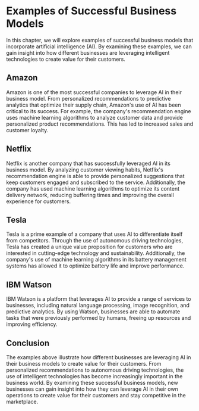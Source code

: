 Examples of Successful Business Models
========================================================================

In this chapter, we will explore examples of successful business models that incorporate artificial intelligence (AI). By examining these examples, we can gain insight into how different businesses are leveraging intelligent technologies to create value for their customers.

Amazon
------

Amazon is one of the most successful companies to leverage AI in their business model. From personalized recommendations to predictive analytics that optimize their supply chain, Amazon's use of AI has been critical to its success. For example, the company's recommendation engine uses machine learning algorithms to analyze customer data and provide personalized product recommendations. This has led to increased sales and customer loyalty.

Netflix
-------

Netflix is another company that has successfully leveraged AI in its business model. By analyzing customer viewing habits, Netflix's recommendation engine is able to provide personalized suggestions that keep customers engaged and subscribed to the service. Additionally, the company has used machine learning algorithms to optimize its content delivery network, reducing buffering times and improving the overall experience for customers.

Tesla
-----

Tesla is a prime example of a company that uses AI to differentiate itself from competitors. Through the use of autonomous driving technologies, Tesla has created a unique value proposition for customers who are interested in cutting-edge technology and sustainability. Additionally, the company's use of machine learning algorithms in its battery management systems has allowed it to optimize battery life and improve performance.

IBM Watson
----------

IBM Watson is a platform that leverages AI to provide a range of services to businesses, including natural language processing, image recognition, and predictive analytics. By using Watson, businesses are able to automate tasks that were previously performed by humans, freeing up resources and improving efficiency.

Conclusion
----------

The examples above illustrate how different businesses are leveraging AI in their business models to create value for their customers. From personalized recommendations to autonomous driving technologies, the use of intelligent technologies has become increasingly important in the business world. By examining these successful business models, new businesses can gain insight into how they can leverage AI in their own operations to create value for their customers and stay competitive in the marketplace.
